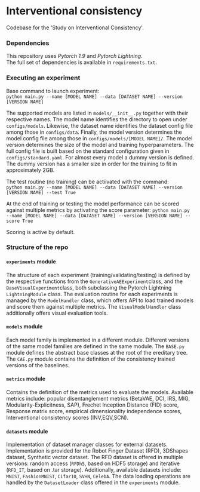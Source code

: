 # Interventional consistency

Codebase for the 'Study on Interventional Consistency'. 


### Dependencies
This repository uses *Pytorch 1.9* and *Pytorch Lightning*. <br>
The full set of dependencies is available in `requirements.txt`. 

### Executing an experiment
Base command to launch experiment: <br>
      `python main.py --name [MODEL NAME] --data [DATASET NAME] --version [VERSION NAME]` 
      
The supported models are listed in `models/__init__.py` together with their respective names. The model name identifies the directory to open under `configs/models`. Likewise, the dataset name identifies the dataset config file among those in `configs/data`. Finally, the model version determines the model config file among those in `configs/models/[MODEL NAME]/`. The model version determines the size of the model and training hyperparameters. The full config file is built based on the standard configuration given in `configs/standard.yaml`. For almost every model a dummy version is defined. The dummy version has a smaller size in order for the training to fit in approximately 2GB. 

The test routine (no training) can be actiivated with the command: <br>
      `python main.py --name [MODEL NAME] --data [DATASET NAME] --version [VERSION NAME] --test True` 

At the end of training or testing the model performance can be scored against multiple metrics by activating the score parameter:
      `python main.py --name [MODEL NAME] --data [DATASET NAME] --version [VERSION NAME] --score True`

Scoring is active by default.



### Structure of the repo 

#### `experiments` module 
The structure of each experiment (training/validating/testing) is defined by the respective functions from the `GenerativeAEExperiment`class, and the `BaseVisualExperiment`class, both subclassing the Pytorch Lightning `LightningModule` class. The evaluation routine for each experiments is managed by the `ModelHandler` class, which offers API to load trained models and score them against multiple metrics. The `VisualModelHandler` class additionally offers visual evaluation tools.

#### `models` module 
Each model family is implemented in a different module. Different versions of the same model families are defined in the same module. The `BASE.py` module defines the abstract base classes at the root of the ereditary tree. The `CAE.py` module contains the definition of the consistency trained versions of the baselines. 

#### `metrics` module 
Contains the definition of the metrics used to evaluate the models. Available metrics include: popular disentanglement metrics (BetaVAE, DCI, IRS, MIG, Modularity-Explicitness, SAP), Frechet Inception Distance (FID) score, Response matrix score, empirical dimensionality independence scores, Interventional consistency scores (INV,EQV,SCN). 

#### `datasets` module 
Implementation of dataset manager classes for external datasets. Implementation is provided for the Robot Finger Dataset (RFD), 3DShapes dataset, Synthetic vector dataset. The RFD dataset is offered in multiple versions: random access (`RFDh5`, based on HDF5 storage) and iterative (`RFD_IT`, based on .tar storage). Additionally, available datasets include: `MNIST`, `FashionMNIST`, `Cifar10`, `SVHN`, `CelebA`. The data loading operations are handled by the `DatasetLoader` class offered in the `experiments` module.


